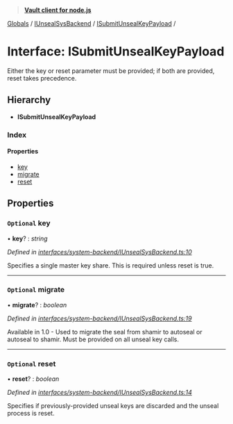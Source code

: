 > **[Vault client for node.js](../README.md)**

[Globals](../globals.md) / [IUnsealSysBackend](../modules/iunsealsysbackend.md) / [ISubmitUnsealKeyPayload](iunsealsysbackend.isubmitunsealkeypayload.md) /

# Interface: ISubmitUnsealKeyPayload

Either the key or reset parameter must be provided;
if both are provided, reset takes precedence.

## Hierarchy

* **ISubmitUnsealKeyPayload**

### Index

#### Properties

* [key](iunsealsysbackend.isubmitunsealkeypayload.md#optional-key)
* [migrate](iunsealsysbackend.isubmitunsealkeypayload.md#optional-migrate)
* [reset](iunsealsysbackend.isubmitunsealkeypayload.md#optional-reset)

## Properties

### `Optional` key

• **key**? : *string*

*Defined in [interfaces/system-backend/IUnsealSysBackend.ts:10](https://github.com/theogravity/vault-tacular/blob/39d6e20/src/interfaces/system-backend/IUnsealSysBackend.ts#L10)*

Specifies a single master key share. This is required unless reset is true.

___

### `Optional` migrate

• **migrate**? : *boolean*

*Defined in [interfaces/system-backend/IUnsealSysBackend.ts:19](https://github.com/theogravity/vault-tacular/blob/39d6e20/src/interfaces/system-backend/IUnsealSysBackend.ts#L19)*

Available in 1.0 - Used to migrate the seal from shamir to autoseal or autoseal to shamir.
Must be provided on all unseal key calls.

___

### `Optional` reset

• **reset**? : *boolean*

*Defined in [interfaces/system-backend/IUnsealSysBackend.ts:14](https://github.com/theogravity/vault-tacular/blob/39d6e20/src/interfaces/system-backend/IUnsealSysBackend.ts#L14)*

Specifies if previously-provided unseal keys are discarded and the unseal process is reset.